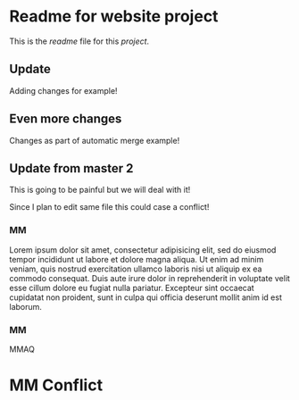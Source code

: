 Readme for website project
===

This is the *readme* file for this _project_.

Update
--
Adding changes for example!

## Even more changes

Changes as part of automatic merge example!

## Update from master 2

This is going to be painful but we will deal with it!

Since I plan to edit same file this could case a conflict!

### MM
Lorem ipsum dolor sit amet, consectetur adipisicing elit, sed do eiusmod tempor incididunt ut labore et dolore magna aliqua. Ut enim ad minim veniam, quis nostrud exercitation ullamco laboris nisi ut aliquip ex ea commodo consequat. Duis aute irure dolor in reprehenderit in voluptate velit esse cillum dolore eu fugiat nulla pariatur. Excepteur sint occaecat cupidatat non proident, sunt in culpa qui officia deserunt mollit anim id est laborum.

### MM
MMAQ

# MM Conflict
